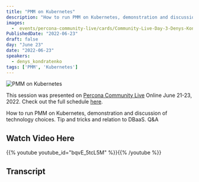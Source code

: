 ```yaml
---
title: "PMM on Kubernetes"
description: "How to run PMM on Kubernetes, demonstration and discussion of technology choices"
images:
  -  events/percona-community-live/cards/Community-Live-Day-3-Denys-Kondratenko-2.jpg
PublishedDate: "2022-06-23"
draft: false
day: "June 23"
date: "2022-06-23"
speakers:
  - denys_kondratenko
tags: ['PMM', 'Kubernetes']
---
```


![PMM on Kubernetes](events/percona-community-live/cards/Community-Live-Day-3-Denys-Kondratenko-2.jpg)

This session was presented on [Percona Community Live](/events/percona-community-live-2022/) Online June 21-23, 2022. Check out the full schedule [here](/events/percona-community-live-2022/).

How to run PMM on Kubernetes, demonstration and discussion of technology choices. Tip and tricks and relation to DBaaS. Q&A


## Watch Video Here

{{% youtube youtube_id="bqvE_5tcL5M" %}}{{% /youtube %}}

## Transcript
